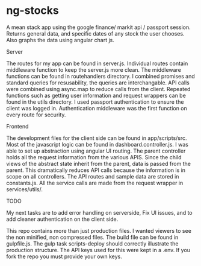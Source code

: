 # ng-stocks

A mean stack app using the google finance/ markit api / passport session. Returns general data, and specific dates of any stock the user chooses. Also graphs the data using angular chart js. 

Server

The routes for my app can be found in server.js. Individual routes contain middleware function to keep the server.js more clean. The middleware functions can be found in routehandlers directory. I combined promises and standard queries for resusability, the queries are interchangable. API calls were combined using async.map to reduce calls from the client. Repeated functions such as getting user information and request wrappers can be found in the utils directory. I used passport authentication to ensure the client was logged in. Authentication middleware was the first function on every route for security.

Frontend

The development files for the client side can be found in app/scripts/src. Most of the javascript logic can be found in dashboard.controller.js. I was able to set up abstraction using angular UI routing. The parent controller holds all the request information from the various APIS. Since the child views of the abstract state inherit from the parent, data is passed  from the parent. This dramatically reduces API calls because the information is in scope on all controllers. The API routes and sample data are stored in constants.js. All the service calls are made from the request wrapper in services/utils/. 

TODO

My next tasks are to add error handling on serverside, Fix UI issues, and to add cleaner authentication on the client side.

This repo contains more than just production files. I wanted viewers to see the non minified, non compressed files. The build file can be found in gulpfile.js.  The gulp task scripts-deploy should correctly illustrate the production structure. The API keys used for this were kept in a .env. If you fork the repo you must provide your own keys.
